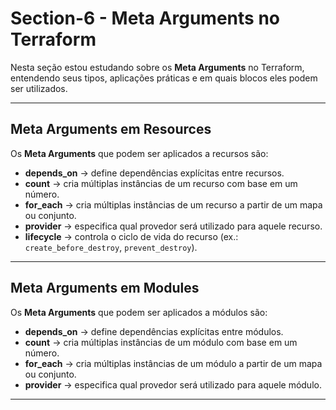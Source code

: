 # Section-6 - Meta Arguments no Terraform

Nesta seção estou estudando sobre os **Meta Arguments** no Terraform, entendendo seus tipos, aplicações práticas e em quais blocos eles podem ser utilizados.

---

## Meta Arguments em **Resources**

Os **Meta Arguments** que podem ser aplicados a recursos são:

- **depends_on** → define dependências explícitas entre recursos.
- **count** → cria múltiplas instâncias de um recurso com base em um número.
- **for_each** → cria múltiplas instâncias de um recurso a partir de um mapa ou conjunto.
- **provider** → especifica qual provedor será utilizado para aquele recurso.
- **lifecycle** → controla o ciclo de vida do recurso (ex.: `create_before_destroy`, `prevent_destroy`).

---

## Meta Arguments em **Modules**

Os **Meta Arguments** que podem ser aplicados a módulos são:

- **depends_on** → define dependências explícitas entre módulos.
- **count** → cria múltiplas instâncias de um módulo com base em um número.
- **for_each** → cria múltiplas instâncias de um módulo a partir de um mapa ou conjunto.
- **provider** → especifica qual provedor será utilizado para aquele módulo.

---